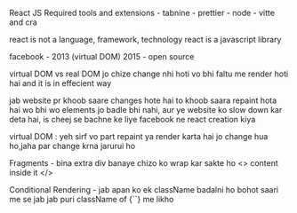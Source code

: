 React JS Required tools and extensions
    - tabnine
    - prettier
    - node 
    - vitte and cra

react is not a language, framework, technology
react is a javascript library 

facebook - 2013 (virtual DOM)
2015 - open source

virtual DOM vs real DOM
jo chize change nhi hoti vo bhi faltu me render hoti hai and it is in effecient way

jab website pr khoob saare changes hote hai to khoob saara repaint hota hai wo bhi wo elements jo badle bhi nahi, aur ye website ko slow down kar deta hai, is cheej se bachne ke liye facebook ne react creation kiya

virtual DOM : yeh sirf vo part repaint ya render karta hai jo change hua ho,jaha par change krna jarurui ho


Fragments 
    - bina extra div banaye chizo ko wrap kar sakte ho 
    <> content inside it </>

Conditional Rendering 
    - jab apan ko ek className badalni ho bohot saari me se jab jab puri className of {``} me likho